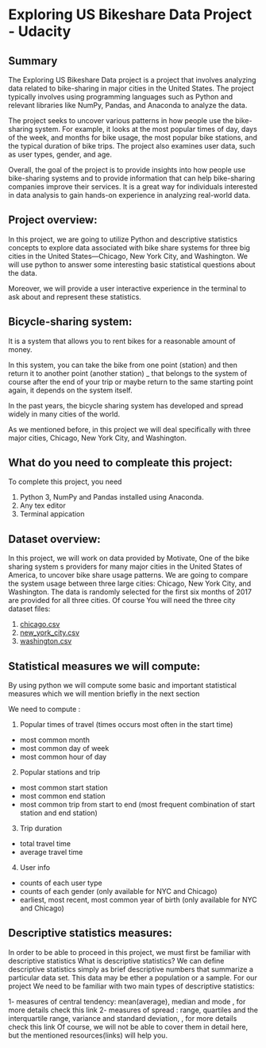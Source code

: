 # Exploring US Bikeshare Data Project - Udacity

## Summary

The Exploring US Bikeshare Data project is a project that involves analyzing data related to bike-sharing in major cities in the United States. The project typically involves using programming languages such as Python and relevant libraries like NumPy, Pandas, and Anaconda to analyze the data.

The project seeks to uncover various patterns in how people use the bike-sharing system. For example, it looks at the most popular times of day, days of the week, and months for bike usage, the most popular bike stations, and the typical duration of bike trips. The project also examines user data, such as user types, gender, and age.

Overall, the goal of the project is to provide insights into how people use bike-sharing systems and to provide information that can help bike-sharing companies improve their services. It is a great way for individuals interested in data analysis to gain hands-on experience in analyzing real-world data.

## Project overview: 

In this project, we are going to utilize Python and descriptive statistics concepts to explore data associated with bike share systems for three big cities in the United States—Chicago, New York City, and Washington. 
We will use python to answer some interesting basic statistical questions about the data.

Moreover, we will provide a user interactive experience in the terminal to ask about and represent these statistics.

## Bicycle-sharing system: 

It is a system that allows you to rent bikes for a reasonable amount of money.

In this system, you can take the bike from one point (station) and then return it to another point (another station) _ that belongs to the system of course after the end of your trip or maybe return to the same starting point again, it depends on the system itself.

In the past years, the bicycle sharing system has developed and spread widely in many cities of the world.

As we mentioned before, in this project we will deal specifically with three major cities, Chicago, New York City, and Washington.

## What do you need to compleate this project: 

To complete this project, you need 
1. Python 3, NumPy and Pandas installed using Anaconda.
2. Any tex editor
3. Terminal appication

## Dataset overview: 

In this project, we will work on data provided by Motivate, One of the bike sharing system s providers for many major cities in the United States of America, to uncover bike share usage patterns. 
We are going to compare the system usage between three large cities: Chicago, New York City, and Washington.
The data is randomly selected for the first six months of 2017 are provided for all three cities.
Of course You will need the three city dataset files:
1. [chicago.csv](https://drive.google.com/file/d/1jlFUFeYXkGjvAxB9_sJGT9xP2PJ-h_e5/view?usp=share_link)
2. [new_york_city.csv](https://drive.google.com/file/d/1lg-5HhPSALPfaLTjvsBOjR-FPlI93Ap9/view?usp=share_link)
3. [washington.csv](https://drive.google.com/file/d/11h3BcHlc9LFFhX8hQ4xisOVFL8K3BdFI/view?usp=share_link)

## Statistical measures we will compute: 

By using python we will compute some basic and important statistical measures 
 which we will mention briefly in the next section 

We need to compute :

1. Popular times of travel (times occurs most often in the start time)
  - most common month
  - most common day of week
  - most common hour of day

2. Popular stations and trip
  - most common start station
  - most common end station
  - most common trip from start to end (most frequent combination of start station and end station)

3. Trip duration
  - total travel time
  - average travel time

4. User info

  - counts of each user type
  - counts of each gender (only available for NYC and Chicago)
  - earliest, most recent, most common year of birth (only available for NYC and Chicago)

## Descriptive statistics measures: 

In order to be able to proceed in this project, we must first be familiar with descriptive statistics
What is descriptive statistics?
We can define descriptive statistics simply as brief descriptive numbers that summarize a particular data set. This data may be ether a population or a sample.
For our project We need to be familiar with two main types of descriptive statistics:

1- measures of central tendency: mean(average), median and mode , 
    for more details check this link
2- measures of spread :  range, quartiles and the interquartile range, 
     variance and standard deviation, , for more details check this link
Of course, we will not be able to cover them in detail here, but the mentioned resources(links) will help you.

